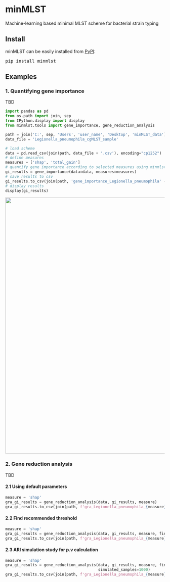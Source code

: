 # minMLST
Machine-learning based minimal MLST scheme for bacterial strain typing



## Install

minMLST can be easily installed from [PyPI](https://pypi.org/project/minmlst):

<pre>
pip install minmlst
</pre>

## Examples
### 1. Quantifying gene importance

TBD
```python
import pandas as pd
from os.path import join, sep
from IPython.display import display
from minmlst.tools import gene_importance, gene_reduction_analysis

path = join('C:', sep, 'Users', 'user_name', 'Desktop', 'minMLST_data')
data_file = 'Legionella_pneumophila_cgMLST_sample'

# load scheme
data = pd.read_csv(join(path, data_file + '.csv'), encoding="cp1252")
# define measures
measures = ['shap', 'total_gain']
# quantify gene importance according to selected measures using minmlst 
gi_results = gene_importance(data=data, measures=measures)
# save results to csv
gi_results.to_csv(join(path, 'gene_importance_Legionella_pneumophila' + '.csv'), index=False)
# display results
display(gi_results)
```
<p align="center">
  <img width="811" src="https://raw.githubusercontent.com/shanicohen33/minMLST/master/docs/artwork/boston_instance.png" />
</p>

### 2. Gene reduction analysis

TBD
#### 2.1 Using default parameters
```python
measure = 'shap'
gra_gi_results = gene_reduction_analysis(data, gi_results, measure)
gra_gi_results.to_csv(join(path, f'gra_Legionella_pneumophila_{measure}' + '.csv'), index=False)
```

#### 2.2 Find recommended threshold
```python
measure = 'shap'
gra_gi_results = gene_reduction_analysis(data, gi_results, measure, find_recommended_thresh=True)
gra_gi_results.to_csv(join(path, f'gra_Legionella_pneumophila_{measure}' + '.csv'), index=False)
```

#### 2.3 ARI simulation study for p.v calculation
```python
measure = 'shap'
gra_gi_results = gene_reduction_analysis(data, gi_results, measure, find_recommended_thresh=True,
                                         simulated_samples=1000)
gra_gi_results.to_csv(join(path, f'gra_Legionella_pneumophila_{measure}' + '.csv'), index=False)
```
